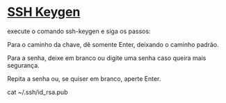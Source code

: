 # [SSH Keygen](https://tecdicas.com/como-criar-e-utilizar-chaves-ssh-no-windows-e-linux/)



execute o comando ssh-keygen e siga os passos:

Para o caminho da chave, dê somente Enter, deixando o caminho padrão.

Para a senha, deixe em branco ou digite uma senha caso queira mais segurança.

Repita a senha ou, se quiser em branco, aperte Enter.

cat ~/.ssh/id_rsa.pub
